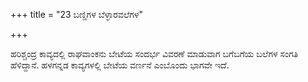 +++
title = "23 ಬಣ್ಡಿಗಳ ಬೆಳ್ಳಾರವಲೆಗಳ"

+++
  
ಹರಿಶ್ಚಂದ್ರ ಕಾವ್ಯದಲ್ಲಿ ರಾಘವಾಂಕನು ಬೇಟೆಯ ಸಂದರ್ಭ ವಿವರಣೆ ಮಾಡುವಾಗ ಬಗೆಬಗೆಯ ಬಲೆಗಳ ಸಂಗತಿ ಹೆಳಿದ್ದಾನೆ. ಹಳಗನ್ನಡ ಕಾವ್ಯಗಳಲ್ಲಿ ಬೇಟೆಯ ವರ್ಣನೆ ಎಂಬೊಂದು ಭಾಗವೇ ಇದೆ.